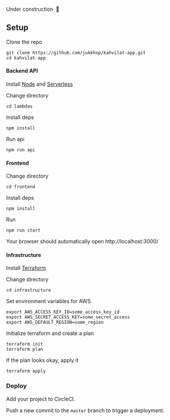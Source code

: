 Under construction &nbsp;🔧

## Setup

Clone the repo

```
git clone https://github.com/jukkhop/kahvilat-app.git
cd kahvilat-app
```

#### Backend API

Install [Node](https://nodejs.org/en/) and [Serverless](https://github.com/serverless/serverless#quick-start)

Change directory

```
cd lambdas
```

Install deps

```
npm install
```

Run api

```
npm run api
```

#### Frontend

Change directory

```
cd frontend
```

Install deps

```
npm install
```

Run

```
npm run start
```

Your browser should automatically open http://localhost:3000/

#### Infrastructure

Install [Terraform](https://www.terraform.io/)

Change directory

```
cd infrastructure
```

Set environment variables for AWS

```
export AWS_ACCESS_KEY_ID=some_access_key_id
export AWS_SECRET_ACCESS_KEY=some_secret_access
export AWS_DEFAULT_REGION=some_region
```

Initialize terraform and create a plan

```
terraform init
terraform plan
```

If the plan looks okay, apply it

```
terraform apply
```

### Deploy

Add your project to CircleCI.

Push a new commit to the `master` branch to trigger a deployment.
